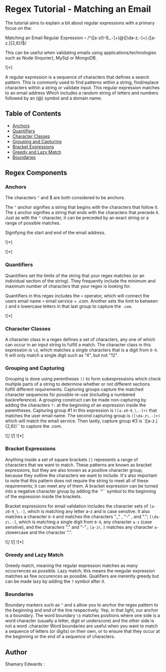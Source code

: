 # Regex Tutorial - Matching an Email

The tutorial aims to explain a bit about regular expressions with a primary focus on the:

Matching an Email Regular Expression – /^([a-z0-9_\.-]+)@([\da-z\.-]+)\.([a-z\.]{2,6})$/

This can be useful when validating emails using applications/technologies such as Node (Inqurier), MySql or MongoDB.

![*] 

A regular expression is a sequence of characters that defines a search pattern. This is commonly used to find patterns within a string, find/replace characters within a string or validate input.
This regular expression matches to an email address Which includes a random string of letters and numbers followed by an (@) symbol and a domain name.

## Table of Contents

- [Anchors](#anchors)
- [Quantifiers](#quantifiers)
- [Character Classes](#character-classes)
- [Grouping and Capturing](#grouping-and-capturing)
- [Bracket Expressions](#bracket-expressions)
- [Greedy and Lazy Match](#greedy-and-lazy-match)
- [Boundaries](#boundaries)


## Regex Components

### Anchors

The characters `^` and $ are both considered to be anchors.

The `^` anchor signifies a string that begins with the characters that follow it.
The `$` anchor signifies a string that ends with the characters that precede it. Just as with the `^` character, it can be preceded by an exact string or a range of possible matches. 

Signifying the start and end of the email address.

![*]

![*]

### Quantifiers

Quantifiers set the limits of the string that your regex matches (or an individual section of the string). They frequently include the minimum and maximum number of characters that your regex is looking for.

Quantifiers in this regex includes the `+` operator, which will connect the users email name `+` email service + .com.
Another sets the limit to between `2` and `6` lowercase letters in that last group to capture the `.com`.

![*]

### Character Classes

A character class in a regex defines a set of characters, any one of which can occur in an input string to fulfill a match. 
The character class in this expression is `\d`, which matches a single characters that is a digit from `0-9`. It will only match a single digit such as "4", but not "12".

### Grouping and Capturing

Grouping is done using perentheses `()` to form subexpressions which check multiple parts of a string to determine whether or not different sections fulfill different requirements.
 Capturing groups capture the matched character sequences for possible re-use (including a numbered backreference).
 A grouping construct can be made non-capturing by adding the characters `?:` at the beginning of an expression inside the parentheses.
Capturing group #1 in this expression is `([a-z0-9_\.-]+)` that matches the user email name. The second capturing group is `([\da-z\.-]+)` which will match the email service. Then lastly, capture group #3 is `([a-z\.]{2,6})`` to capture the .com.

![*]
![*]
![*]

### Bracket Expressions

Anything inside a set of square brackets `[]` represents a range of characters that we want to match. These patterns are known as bracket expressions, but they are also known as a positive character group, because they outline the characters we want to include. 
It's also important to note that this pattern does not require the string to meet all of these requirements; it can meet any of them.
A bracket expression can be turned into a negative character group by adding the `^`` symbol to the beginning of the expression inside the brackets. 

Bracket expressions for email validation includes the character sets of `[a-z0-9_\.-]`, which is matching any letter a-z and is case senstive. It also matches a character `0-9` and matches the characters "_" , "-" , and "."; `[\da-z\.-]`, which is matching a single digit from `0-9`, any character `a-z` (case senstive), and the characters "." and "-".; `[a-z\.]` matches any character `a-z`lowercase and the character ".".

![*]
![*]
![*]

### Greedy and Lazy Match

Greedy match, meaning the regular expression matches as many occurrences as possible.
Lazy match, this means the reegular expression matches as few occurences as possible.
Quatifiers are inerently greedy but can be made lazy by adding the `?` symbol after it. 


### Boundaries

Boundary markers such as `^` and `$` allow you to anchor the regex pattern to the beginning and end of the line respectively. Yep, in that light, our anchor is a boundary.
The word boundary `\b` matches positions where one side is a word character (usually a letter, digit or underscore) and the other side is not a word .character
Word boundaries are useful when you want to match a sequence of letters (or digits) on their own, or to ensure that they occur at the beginning or the end of a sequence of characters.

## Author

Shamary Edwards :
